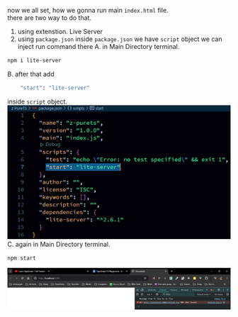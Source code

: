 now we all set, how we gonna run main `index.html` file.  
there are two way to do that.  
1. using extenstion.
Live Server
2. using `package.json`
inside `package.json` we have `script` object we can inject run command there
A. in Main Directory terminal.  
```bash
npm i lite-server
```  
B. after that add  
```bash
    "start": "lite-server"
```  
inside `script` object.  
![36](../../Assets/Images/0136.PNG)  
C. again in Main Directory terminal. 
```bash
npm start
```    
![37](../../Assets/Images/0137.PNG)  
